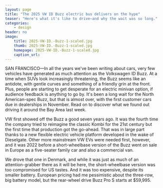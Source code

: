 ```yaml
---
layout: page
title: "The 2025 VW ID Buzz electric bus delivers on the hype"
teaser: "Here's what it's like to drive—and why the wait was so long."
categories:
    - design
header: no
image:
    title: 2025-VW-ID.-Buzz-1-scaled.jpg
    thumb: 2025-VW-ID.-Buzz-1-scaled.jpg
    homepage: 2025-VW-ID.-Buzz-1-scaled.jpg
    caption_url: 
---
```

SAN FRANCISCO—In all the years we've been writing about cars, very few vehicles have generated as much attention as the Volkswagen ID Buzz. At a time when SUVs look increasingly threatening, the Buzz seems like an antidote, with gentle curves and something of a friendly grin at the front. Plus, people are starting to get desperate for an electric minivan option, if audience feedback is anything to go by. It's been a long wait for the North American-spec Buzz, but that is almost over, with the first customer cars due in dealerships in November. Read on to discover what we found out driving it around the Bay Area last week.

VW first showed off the Buzz a good seven years ago. It was the fourth time the company tried to reimagine the classic Kombi for the 21st century but the first time that production got the go-ahead. That was in large part thanks to a new flexible electric vehicle platform developed in the wake of Dieselgate. Other more mainstream VW EVs were needed first, however, and it was 2022 before a short-wheelbase version of the Buzz went on sale in Europe as a five-seater family car and also a commercial van.

We drove that one in Denmark, and while it was just as much of an attention-grabber there as it will be here, the short-wheelbase version was too compromised for US tastes. And it was too expensive, despite its smaller battery. European pricing had me pessimistic about the three-row, big battery model, but the rear-wheel drive Buzz Pro S starts at $59,995.